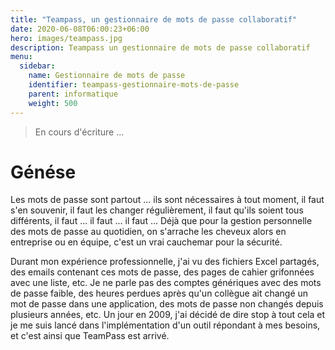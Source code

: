 ```yaml
---
title: "Teampass, un gestionnaire de mots de passe collaboratif"
date: 2020-06-08T06:00:23+06:00
hero: images/teampass.jpg
description: Teampass un gestionnaire de mots de passe collaboratif
menu:
  sidebar:
    name: Gestionnaire de mots de passe
    identifier: teampass-gestionnaire-mots-de-passe
    parent: informatique
    weight: 500
---
```


> En cours d'écriture ...

# Génése

Les mots de passe sont partout ... ils sont nécessaires à tout moment, il faut s'en souvenir, il faut les changer régulièrement, il faut qu'ils soient tous différents, il faut ... il faut ... il faut ...
Déjà que pour la gestion personnelle des mots de passe au quotidien, on s'arrache les cheveux alors en entreprise ou en équipe, c'est un vrai cauchemar pour la sécurité.

Durant mon expérience professionnelle, j'ai vu des fichiers Excel partagés, des emails contenant ces mots de passe, des pages de cahier grifonnées avec une liste, etc.
Je ne parle pas des comptes génériques avec des mots de passe faible, des heures perdues après qu'un collègue ait changé un mot de passe dans une application, des mots de passe non changés depuis plusieurs années, etc.
Un jour en 2009, j'ai décidé de dire stop à tout cela et je me suis lancé dans l'implémentation d'un outil répondant à mes besoins, et c'est ainsi que TeamPass est arrivé.

